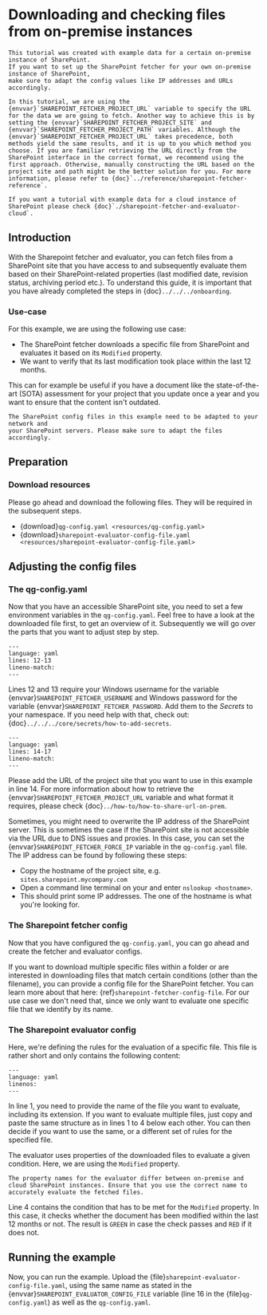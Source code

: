 # Downloading and checking files from on-premise instances

```{note}
This tutorial was created with example data for a certain on-premise instance of SharePoint.
If you want to set up the SharePoint fetcher for your own on-premise instance of SharePoint,
make sure to adapt the config values like IP addresses and URLs accordingly.
```

```{note}
In this tutorial, we are using the {envvar}`SHAREPOINT_FETCHER_PROJECT_URL` variable to specify the URL for the data we are going to fetch. Another way to achieve this is by setting the {envvar}`SHAREPOINT_FETCHER_PROJECT_SITE` and {envvar}`SHAREPOINT_FETCHER_PROJECT_PATH` variables. Although the {envvar}`SHAREPOINT_FETCHER_PROJECT_URL` takes precedence, both methods yield the same results, and it is up to you which method you choose. If you are familiar retrieving the URL directly from the SharePoint interface in the correct format, we recommend using the first approach. Otherwise, manually constructing the URL based on the project site and path might be the better solution for you. For more information, please refer to {doc}`../reference/sharepoint-fetcher-reference`.
```

```{note}
If you want a tutorial with example data for a cloud instance of SharePoint please check {doc}`./sharepoint-fetcher-and-evaluator-cloud`.
```

## Introduction

With the Sharepoint fetcher and evaluator, you can fetch files from a SharePoint site that you have access to and subsequently evaluate them based on their SharePoint-related properties (last modified date, revision status, archiving period etc.). To understand this guide, it is important that you have already completed the steps in {doc}`../../../onboarding`.

### Use-case

For this example, we are using the following use case:

* The SharePoint fetcher downloads a specific file from SharePoint and evaluates it based on its `Modified` property.
* We want to verify that its last modification took place within the last 12 months.

This can for example be useful if you have a document like the state-of-the-art (SOTA) assessment for your project that you update once a year and you want to ensure that the content isn't outdated.

```{note}
The SharePoint config files in this example need to be adapted to your network and
your SharePoint servers. Please make sure to adapt the files accordingly.
```

## Preparation

### Download resources

Please go ahead and download the following files. They will be required in the subsequent steps.

* {download}`qg-config.yaml <resources/qg-config.yaml>`
* {download}`sharepoint-evaluator-config-file.yaml <resources/sharepoint-evaluator-config-file.yaml>`

## Adjusting the config files

### The qg-config.yaml

Now that you have an accessible SharePoint site, you need to set a few environment variables in the `qg-config.yaml`. Feel free to have a look at the downloaded file first, to get an overview of it. Subsequently we will go over the parts that you want to adjust step by step.

```{literalinclude} resources/qg-config.yaml
---
language: yaml
lines: 12-13
lineno-match:
---
```

Lines 12 and 13 require your Windows username for the variable
{envvar}`SHAREPOINT_FETCHER_USERNAME` and Windows password for the variable
{envvar}`SHAREPOINT_FETCHER_PASSWORD`. Add them to the
_Secrets_ to your namespace. If you need help with that, check out:
{doc}`../../../core/secrets/how-to-add-secrets`.

```{literalinclude} resources/qg-config.yaml
---
language: yaml
lines: 14-17
lineno-match:
---
```

Please add the URL of the project site that you want to use in this example in line 14. For more information about how to retrieve the {envvar}`SHAREPOINT_FETCHER_PROJECT_URL` variable and what format it requires, please check {doc}`../how-to/how-to-share-url-on-prem`.

Sometimes, you might need to overwrite the IP address of the SharePoint server.
This is sometimes the case if the SharePoint site is not accessible via the URL
due to DNS issues and proxies. In this case, you can set the
{envvar}`SHAREPOINT_FETCHER_FORCE_IP` variable in the `qg-config.yaml` file. The
IP address can be found by following these steps:

* Copy the hostname of the project site, e.g. `sites.sharepoint.mycompany.com`
* Open a command line terminal on your and enter `nslookup <hostname>`.
* This should print some IP addresses. The one of the hostname is what you're looking for.

### The Sharepoint fetcher config

Now that you have configured the `qg-config.yaml`, you can go ahead and create the fetcher and evaluator configs.

If you want to download multiple specific files within a folder or are interested in downloading files that match certain conditions (other than the filename), you can provide a config file for the SharePoint fetcher. You can learn more about that here: {ref}`sharepoint-fetcher-config-file`. For our use case we don't need that, since we only want to evaluate one specific file that we identify by its name.

### The Sharepoint evaluator config

Here, we're defining the rules for the evaluation of a specific file. This file is rather short and only contains the following content:

```{literalinclude} resources/sharepoint-evaluator-config-file.yaml
---
language: yaml
linenos:
---
```

In line 1, you need to provide the name of the file you want to evaluate, including its extension. If you want to evaluate multiple files, just copy and paste the same structure as in lines 1 to 4 below each other. You can then decide if you want to use the same, or a different set of rules for the specified file.

The evaluator uses properties of the downloaded files to evaluate a given condition. Here, we are using the `Modified` property.

```{attention}
The property names for the evaluator differ between on-premise and cloud SharePoint instances. Ensure that you use the correct name to accurately evaluate the fetched files.
```

Line 4 contains the condition that has to be met for the `Modified` property. In this case, it checks whether the document has been modified within the last 12 months or not. The result is `GREEN` in case the check passes and `RED` if it does not.

## Running the example

Now, you can run the example. Upload the {file}`sharepoint-evaluator-config-file.yaml`, using the same name as stated in the {envvar}`SHAREPOINT_EVALUATOR_CONFIG_FILE` variable (line 16 in the {file}`qg-config.yaml`) as well as the `qg-config.yaml`.
